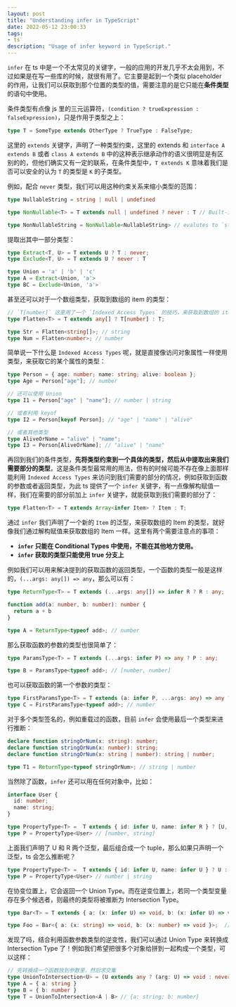 ```yaml
---
layout: post
title: "Understanding infer in TypeScript"
date: 2022-05-12 23:00:33
tags:
- ts
description: "Usage of infer keyword in TypeScript."
---
```


`infer` 在 ts 中是一个不太常见的关键字，一般的应用的开发几乎不太会用到，不过如果是在写一些库的时候，就很有用了。它主要是起到一个类似 placeholder 的作用，让我们可以获取到那个位置的类型的值，需要注意的是它只能在**条件类型**的语句中使用。

条件类型有点像 js 里的三元运算符，`(condition ? trueExpression : falseExpression)`，只是作用于类型之上：

```ts
type T = SomeType extends OtherType ? TrueType : FalseType;
```

这里的 `extends` 关键字，声明了一种类型约束，这里的 extends 和 `interface A extends B` 或者 `class A extends B` 中的这种表示继承动作的语义很明显是有区别的的，但他们确实又有一定的联系，在条件类型中，`T extends K` 意味着我们是否可以安全的认为 `T` 的类型是 `K` 的子类型。

例如，配合 `never` 类型，我们可以用这种约束关系来缩小类型的范围：

```ts
type NullableString = string | null | undefined

type NonNullable<T> = T extends null | undefined ? never : T // Built-in type, FYI

type NonNullableString = NonNullable<NullableString> // evalutes to `string`
```

提取出其中一部分类型：

```ts
type Extract<T, U> = T extends U ? T : never;
type Exclude<T, U> = T extends U ? never : T

type Union = 'a' | 'b' | 'c'
type A = Extract<Union, 'a'>
type BC = Exclude<Union, 'a'>
```

甚至还可以对于一个数组类型，获取到数组的 item 的类型：

```ts
// `T[number]` 这里用了一个 `Indexed Access Types` 的技巧，来获取到数组的 item 的类型。
type Flatten<T> = T extends any[] ? T[number] : T;

type Str = Flatten<string[]>; // string
type Num = Flatten<number>; // number
```

简单说一下什么是 `Indexed Access Types` 呢，就是直接像访问对象属性一样使用类型，来获取它的某个属性的类型：

```ts
type Person = { age: number; name: string; alive: boolean };
type Age = Person["age"]; // number

// 还可以使用 Union
type I1 = Person["age" | "name"]; // number | string

// 或者利用 keyof
type I2 = Person[keyof Person]; // "age" | "name" | "alive"

// 或者其他类型
type AliveOrName = "alive" | "name";
type I3 = Person[AliveOrName]; // "alive" | "name"
```

再回到我们的条件类型，**先将类型约束到一个具体的类型，然后从中提取出来我们需要部分的类型**，这是条件类型最常用的用法，但有的时候可能不存在像上面那样能利用 `Indexed Access Types` 来访问到我们需要的部分的情况，例如获取到函数的参数或者返回类型，为此 ts 提供了一个 `infer` 关键字，有一点像解构赋值一样，我们在需要的部分前加上 `infer` 关键字，就能获取到我们需要的部分了：

```ts
type Flatten<T> = T extends Array<infer Item> ? Item : T;
```

通过 `infer` 我们声明了一个新的 `Item` 的泛型，来获取数组的 Item 的类型，就好像我们通过解构赋值来获取数组的 Item 一样。这里有两个需要注意点的事项：

- **`infer` 只能在 Conditional Types 中使用，不能在其他地方使用。**
- **`infer` 获取的类型只能使用 true 分支上**

例如我们可以用来解决提到的获取函数的返回类型，一个函数的类型一般是这样的，`(...args: any[]) => any`，那么可以有：

```ts
type ReturnType<T> = T extends (...args: any[]) => infer R ? R : any;

function add(a: number, b: number): number {
  return a + b
}

type A = ReturnType<typeof add>; // number
```

那么获取函数的参数的类型也很简单了：

```ts
type ParamsType<T> = T extends (...args: infer P) => any ? P : any;

type B = ParamsType<typeof add>; // [number, number]
```

也可以获取函数的第一个参数的类型：

```ts
type FirstParamsType<T> = T extends (a: infer P, ...args: any) => any ? P : any;
type C = FirstParamsType<typeof add>; // number
```

对于多个类型签名的，例如重载过的函数，目前 `infer` 会使用最后一个类型来进行推断：

```ts
declare function stringOrNum(x: string): number;
declare function stringOrNum(x: number): string;
declare function stringOrNum(x: string | number): string | number;

type T1 = ReturnType<typeof stringOrNum>; // string | number
```

当然除了函数，`infer` 还可以用在任何对象中，比如：

```ts
interface User {
  id: number;
  name: string;
}

type PropertyType<T> =  T extends { id: infer U, name: infer R } ? [U, R] : T
type P = PropertyType<User> // [number, string]
```

上面我们声明了 U 和 R 两个泛型，最后组合成一个 tuple，那么如果只声明一个泛型，ts 会怎么推断呢？

```ts
type PropertyType<T> =  T extends { id: infer U, name: infer U } ? U : T
type P = PropertyType<User> // number | string
```

在协变位置上，它会返回一个 Union Type。而在逆变位置上，若同一个类型变量存在多个候选者，则最终的类型将被推断为 Intersection Type。

```ts
type Bar<T> = T extends { a: (x: infer U) => void, b: (x: infer U) => void } ? U : never;

type Foo = Bar<{ a: (x: string) => void, b: (x: number) => void }>;  // string & number => never
```

发现了吗，结合利用函数参数类型的逆变性，我们可以通过 Union Type 来转换成 Intersection Type 了！例如我们希望把很多个对象给拼到一起构成一个类型，可以这样：

```ts
// 先转换成一个函数放到参数里，然后求交集
type UnionToIntersection<U> = (U extends any ? (arg: U) => void : never) extends (arg: infer R) => void ? R : never
type A = { a: string }
type B = { b: number }
type T = UnionToIntersection<A | B> // {a: string; b: number}
```
